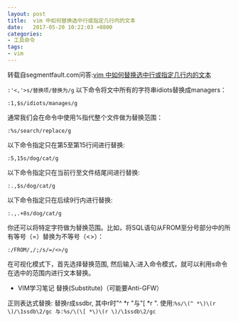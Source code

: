 ```yaml
---
layout: post
title:  vim 中如何替换选中行或指定几行内的文本
date:   2017-05-20 10:22:03 +0800
categories: 
- 工具命令
tags: 
- vim
---
```


转载自segmentfault.com问答:[vim 中如何替换选中行或指定几行内的文本](https://segmentfault.com/q/1010000002552573)

`:'<,'>s/替换项/替换为/g`
以下命令将文中所有的字符串idiots替换成managers：

`:1,$s/idiots/manages/g`

通常我们会在命令中使用%指代整个文件做为替换范围：

`:%s/search/replace/g`

以下命令指定只在第5至第15行间进行替换:

`:5,15s/dog/cat/g`

以下命令指定只在当前行至文件结尾间进行替换:

`:.,$s/dog/cat/g`

以下命令指定只在后续9行内进行替换:

`:.,.+8s/dog/cat/g`

你还可以将特定字符做为替换范围。比如，将SQL语句从FROM至分号部分中的所有等号（=）替换为不等号（<>）：

`:/FROM/,/;/s/=/<>/g`

在可视化模式下，首先选择替换范围, 然后输入:进入命令模式，就可以利用s命令在选中的范围内进行文本替换。
- VIM学习笔记 替换(Substitute)（可能要Anti-GFW）

正则表达式替换:
替换r成ssdbr, 其中r时"^ *r "与"[ *r ".
使用:`%s/\(^ *\)\(r \)/\1ssdb\2/gc 与:%s/\(\[ *\)\(r \)/\1ssdb\2/gc`
